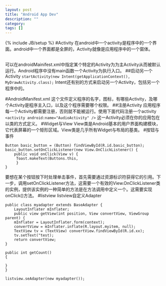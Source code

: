 ```yaml
---
layout: post
title: "Android App Dev"
description: ""
category: 
tags: []
---
```

{% include JB/setup %}
#Activity
在android中一个activity是程序中的一个界面。android中一个界面都是全屏的，Activity就像是应用程序中的一个窗体。
##
可以在androidMainifest.xml中指定某个特定的Activity为为主Activity从而被默认运行。Android程序中没有main函数一个Activity为执行入口。
##启动另一个Activity
`startActivity(new Intent(getApplicationContext(), MyDrawActivity.class);`
Intent还有别的方式来启动另一个Activity，包括另一个程序中的。

#AndroidManifest.xml
这个文件定义程序的名字，图标，有哪些Activity，及哪个Activity是程序主入口，以及这个程序需要哪个权限。
##注册Activity
应用程序每一个Activity都需要注册，否则就不能被运行。使用下面代码注册一个activity
`<activity android:name="AudioActivity" />`
这一Activity必须在你的应用包在以类的方式定义。
#Widget与View
View类是Android基本的用户界面构建模块，它代表屏幕的一个矩形区域。View类是几乎所有Widget与布局的基类。
#按钮与事件

    Button basic_button = (Button) findViewById(R.id.basic_button);
    basic_button.setOnClickListener(new View.OnClickListener() {
    	public void onClick(View v) {
    	 Toast.makeText(Buttons.this, 
    	 }
    }

要想在某个按钮按下时处理单击事件，首先需要通过资源标识符获得它的引用。下一步，调用setOnClickListener方法，这需要一个有效的View.OnClickListener类的实例，提供该实例的一种简单的方法是在方法调用中定义一个。这需要实现onClick()方法。
#listview
listview自定义Adapter

    public class myadapter extends BaseAdapter {
    	LayoutInflater mInflater;
    	public view getView(int position, View convertView, ViewGroup parent) {
    	mInflater = LayoutInflater.form(context);
    	convertView = mInflater.inflate(R.layout.myitem, null);
    	TextView tv = (TextView) convertView.findViewById(R.id.xx);
    	tv.setText("test);
    	return convertView;
    }
    
    public int getCount()
    {
    
    }
    }
    
    listview.seAdapter(new myadapter());

